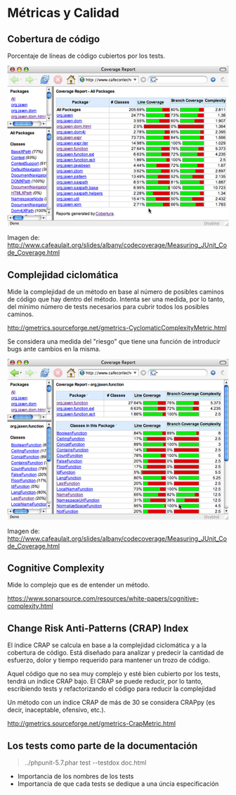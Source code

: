 # Métricas y Calidad

## Cobertura de código

Porcentaje de líneas de código cubiertos por los tests.

![Reporte de cobertura](./images/coverage1.jpg "Reporte de cobertura")

Imagen de: http://www.cafeaulait.org/slides/albany/codecoverage/Measuring_JUnit_Code_Coverage.html

## Complejidad ciclomática

Mide la complejidad de un método en base al número de posibles caminos de código que hay dentro del método. Intenta ser una medida, por lo tanto, del mínimo número de tests necesarios para cubrir todos los posibles caminos.

http://gmetrics.sourceforge.net/gmetrics-CyclomaticComplexityMetric.html

Se considera una medida del "riesgo" que tiene una función de introducir bugs ante cambios en la misma. 

![Reporte de cobertura](./images/coverage2.jpg "Reporte de cobertura")

Imagen de: http://www.cafeaulait.org/slides/albany/codecoverage/Measuring_JUnit_Code_Coverage.html

## Cognitive Complexity

Mide lo complejo que es de entender un método.

https://www.sonarsource.com/resources/white-papers/cognitive-complexity.html

## Change Risk Anti-Patterns (CRAP) Index

El índice CRAP se calcula en base a la complejidad ciclomática y a la cobertura de código. Está diseñado para analizar y predecir la cantidad de esfuerzo, dolor y tiempo requerido para mantener un trozo de código.
    
Aquel código que no sea muy complejo y esté bien cubierto por los tests, tendrá un índice CRAP bajo. El CRAP se puede reducir, por lo tanto, escribiendo tests y refactorizando el código para reducir la complejidad
  
Un método con un índice CRAP de más de 30 se considera CRAPpy (es decir, inaceptable, ofensivo, etc.).

http://gmetrics.sourceforge.net/gmetrics-CrapMetric.html


## Los tests como parte de la documentación

> ../phpunit-5.7.phar test --testdox doc.html

- Importancia de los nombres de los tests
- Importancia de que cada tests se dedique a una úncia especificación